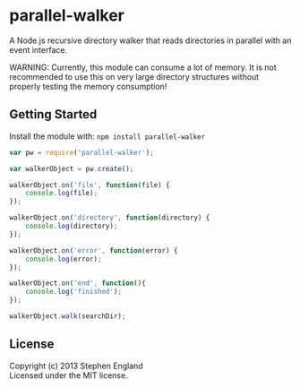 # parallel-walker

A Node.js recursive directory walker that reads directories in parallel with an event interface.

WARNING: Currently, this module can consume a lot of memory. It is not recommended to use this on very large directory structures without properly testing the memory consumption!

## Getting Started
Install the module with: `npm install parallel-walker`

```javascript
var pw = require('parallel-walker');

var walkerObject = pw.create();

walkerObject.on('file', function(file) {
	console.log(file);
});

walkerObject.on('directory', function(directory) {
	console.log(directory);
});

walkerObject.on('error', function(error) {
	console.log(error);
});

walkerObject.on('end', function(){
	console.log('finished');
});

walkerObject.walk(searchDir);
```

## License
Copyright (c) 2013 Stephen England  
Licensed under the MIT license.
